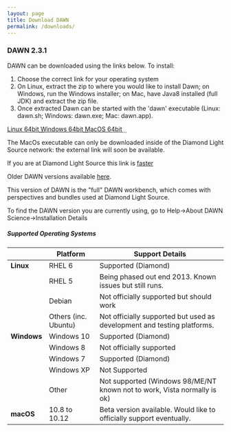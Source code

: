 ```yaml
---
layout: page
title: Download DAWN
permalink: /downloads/
---
```

### DAWN 2.3.1
DAWN can be downloaded using the links below. To install:

1. Choose the correct link for your operating system
2. On Linux, extract the zip to where you would like to install Dawn; on Windows, run the Windows installer; on Mac, have Java8 installed (full JDK) and extract the zip file.
3. Once extracted Dawn can be started with the 'dawn' executable (Linux: dawn.sh; Windows: dawn.exe; Mac: dawn.app).

<div class="row center">
        <a href="http://opengda.org/DawnDiamond/2.3/downloads/builds-release/DawnDiamond-2.3.1.v20161216-0929-linux64.zip" class="btn-large waves-effect">
        	Linux 64bit<i class="material-icons right">&#xE2C4;</i>
        </a>
        <a href="http://opengda.org/DawnDiamond/2.3/downloads/builds-release/DawnDiamond-2.3.1.v20161216-0929-windows64.exe" class="btn-large waves-effect">
        	Windows 64bit<i class="material-icons right">&#xE2C4;</i>
        </a>
        <a href="http://opengda.org/DawnDiamond/2.3/downloads/builds-release/DawnDiamond-2.3.1.v20161202-1133-mac64.zip" class="btn-large waves-effect">
        	MacOS 64bit<i class="material-icons right">&#xE2C4;</i>
        </a>
</div>

The MacOs executable can only be downloaded inside of the Diamond Light Source network: the external link will soon be available.

If you are at Diamond Light Source this link is [faster](http://dawn.diamond.ac.uk/DawnDiamond/2.3/downloads/builds-release/)

Older DAWN versions available [here](http://opengda.org/DawnDiamond/).

This version of DAWN is the "full" DAWN workbench, which comes with perspectives and bundles used at Diamond Light Source.

To find the DAWN version you are currently using, go to Help->About DAWN Science->Installation Details

##### Supported Operating Systems

|               | Platform             | Support Details                                                          |
|---------------|----------------------|--------------------------------------------------------------------------|
| **Linux**     | RHEL 6               | Supported (Diamond)                                                      |
|               | RHEL 5               | Being phased out end 2013. Known issues but still runs.                  |
|               | Debian               | Not officially supported but should work                                 |
|               | Others (inc. Ubuntu) | Not officially supported but used as development and testing platforms.  |
| **Windows**   | Windows 10           | Supported (Diamond)                                                      |
|               | Windows 8            | Not officially supported                                                 |
|               | Windows 7            | Supported (Diamond)                                                      |
|               | Windows XP           | Not Supported                                                            |
|               | Other                | Not supported (Windows 98/ME/NT known not to work, Vista normally is ok) |
| **macOS**     | 10.8 to 10.12        | Beta version available. Would like to officially support eventually.     |

